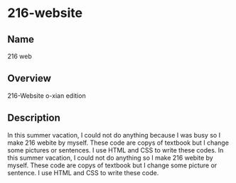# 216-website

## Name
216 web

## Overview
216-Website o-xian edition

## Description
In this summer vacation, I could not do anything because I was busy so I make 216 webite by myself. These code are copys of textbook but I change some pictures or sentences. I use HTML and CSS to write these codes.
In this summer vacation, I could not do anything so I make 216 webite by myself. These code are copys of textbook but I change some picture or sentence. I use HTML and CSS to write these code. 

